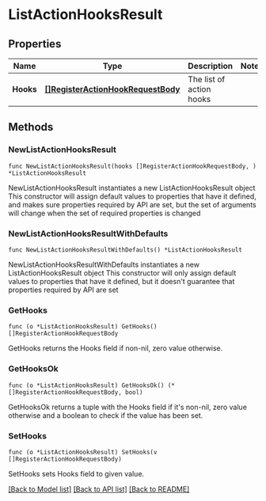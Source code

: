 # ListActionHooksResult

## Properties

Name | Type | Description | Notes
------------ | ------------- | ------------- | -------------
**Hooks** | [**[]RegisterActionHookRequestBody**](RegisterActionHookRequestBody.md) | The list of action hooks | 

## Methods

### NewListActionHooksResult

`func NewListActionHooksResult(hooks []RegisterActionHookRequestBody, ) *ListActionHooksResult`

NewListActionHooksResult instantiates a new ListActionHooksResult object
This constructor will assign default values to properties that have it defined,
and makes sure properties required by API are set, but the set of arguments
will change when the set of required properties is changed

### NewListActionHooksResultWithDefaults

`func NewListActionHooksResultWithDefaults() *ListActionHooksResult`

NewListActionHooksResultWithDefaults instantiates a new ListActionHooksResult object
This constructor will only assign default values to properties that have it defined,
but it doesn't guarantee that properties required by API are set

### GetHooks

`func (o *ListActionHooksResult) GetHooks() []RegisterActionHookRequestBody`

GetHooks returns the Hooks field if non-nil, zero value otherwise.

### GetHooksOk

`func (o *ListActionHooksResult) GetHooksOk() (*[]RegisterActionHookRequestBody, bool)`

GetHooksOk returns a tuple with the Hooks field if it's non-nil, zero value otherwise
and a boolean to check if the value has been set.

### SetHooks

`func (o *ListActionHooksResult) SetHooks(v []RegisterActionHookRequestBody)`

SetHooks sets Hooks field to given value.



[[Back to Model list]](../README.md#documentation-for-models) [[Back to API list]](../README.md#documentation-for-api-endpoints) [[Back to README]](../README.md)


